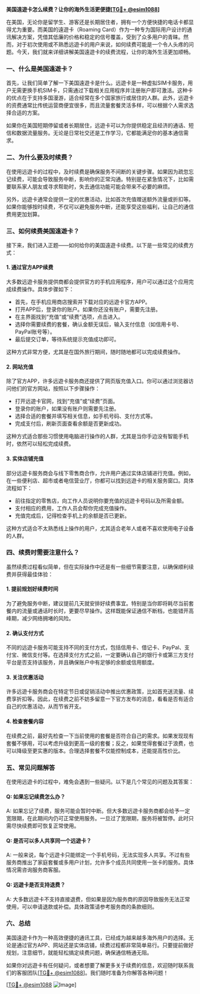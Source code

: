 **美国遠遊卡怎么续费？让你的海外生活更便捷[[TG💪+ @esim1088](https://t.me/s/esim1088)]**

在美国，无论你是留学生、游客还是长期居住者，拥有一个方便快捷的电话卡都显得尤为重要。而美国的遠遊卡（Roaming Card）作为一种专为国际用户设计的通讯解决方案，凭借其低廉的价格和稳定的信号覆盖，受到了众多用户的青睐。然而，对于初次使用或不熟悉远遊卡的用户来说，如何续费可能是一个令人头疼的问题。今天，我们就来详细讲解美国遠遊卡的续费流程，让你的海外生活更加顺畅。

### **一、什么是美国遠遊卡？**

首先，让我们简单了解一下美国遠遊卡是什么。远遊卡是一种虚拟SIM卡服务，用户无需更换手机SIM卡，只需通过下载相关应用程序并注册账户即可激活。这种卡的优点在于支持多国漫游，适合经常在多个国家旅行或居住的人群。此外，远遊卡的资费通常比传统运营商便宜很多，而且流量套餐灵活多样，可以根据个人需求选择合适的方案。

如果你在美国短期停留或者长期居住，远遊卡可以为你提供稳定且经济的通话、短信和数据流量服务。无论是日常社交还是工作学习，它都能满足你的基本通信需求。

### **二、为什么要及时续费？**

在使用远遊卡的过程中，及时续费是确保服务不间断的关键步骤。如果因为疏忽忘记续费，可能会导致服务中断，影响你的正常沟通。特别是在紧急情况下，比如需要联系家人朋友或寻求帮助时，失去通信功能可能会带来不必要的麻烦。

另外，远遊卡通常会提供一定的优惠活动，比如首次充值赠送额外流量或折扣等。如果你能够按时续费，不仅可以避免服务中断，还能享受这些福利，让自己的通信费用更加划算。

### **三、如何续费美国遠遊卡？**

接下来，我们进入正题——如何给你的美国遠遊卡续费。以下是一些常见的续费方式：

#### **1. 通过官方APP续费**
大多数远遊卡服务提供商都会提供官方的手机应用程序，用户可以通过这个应用完成续费操作。具体步骤如下：
- 首先，在手机应用商店搜索并下载对应的远遊卡官方APP。
- 打开APP后，登录你的账户。如果你还没有账户，需要先注册。
- 在主界面找到“充值”或“续费”选项，点击进入。
- 选择你需要续费的套餐，确认金额无误后，输入支付信息（如信用卡号、PayPal账号等）。
- 最后提交订单，等待系统提示充值成功即可。

这种方式非常方便，尤其是在国外旅行期间，随时随地都可以完成续费操作。

#### **2. 网站充值**
除了官方APP，许多远遊卡服务商还提供了网页版充值入口。你可以通过浏览器访问他们的官方网站，按照以下步骤操作：
- 打开远遊卡官网，找到“充值”或“续费”页面。
- 登录你的账户，如果没有账户则需要先注册。
- 选择合适的套餐并填写相关信息，如手机号码、支付方式等。
- 完成支付后，刷新页面查看余额是否更新成功。

这种方式适合那些习惯使用电脑进行操作的人群，尤其是当你手边没有智能手机时，依然可以轻松完成续费。

#### **3. 实体店铺充值**
部分远遊卡服务商会与线下零售商合作，允许用户通过实体店铺进行充值。例如，在一些便利店、超市或者电信营业厅，你都可以找到远遊卡的相关服务窗口。具体流程如下：
- 前往指定的零售店，向工作人员说明你要充值的远遊卡号码以及所需金额。
- 支付相应的费用，工作人员会帮你完成充值操作。
- 充值完成后，记得检查手机上的余额是否已更新。

这种方式适合不太熟悉线上操作的用户，尤其适合老年人或者不喜欢使用电子设备的人群。

### **四、续费时需要注意什么？**

虽然续费过程看似简单，但在实际操作中还是有一些细节需要注意，以确保顺利续费并获得最佳体验：

#### **1. 提前规划好续费时间**
为了避免服务中断，建议提前几天就安排好续费事宜。特别是当你即将耗尽当前套餐内的流量或通话时长时，更要尽早操作。这样既能保证通信不断档，也能错开高峰期，减少网络拥堵的风险。

#### **2. 确认支付方式**
不同的远遊卡服务可能支持不同的支付方式，包括信用卡、借记卡、PayPal、支付宝、微信支付等。在选择支付方式之前，一定要确认自己的银行卡或第三方支付平台是否支持该服务，并且确保账户中有足够的余额或信用额度。

#### **3. 关注优惠活动**
许多远遊卡服务商会在特定节日或促销活动中推出优惠政策，比如首充送流量、续费享折扣等。因此，在续费之前不妨多留意一下官方发布的消息，看看是否有适合自己的优惠活动，从而节省开支。

#### **4. 检查套餐内容**
在续费之前，最好先检查一下当前使用的套餐是否符合自己的需求。如果发现现有套餐不够用，可以考虑升级到更高一级的套餐；反之，如果觉得套餐过于浪费，也可以降级至更实惠的版本。合理选择套餐不仅能控制成本，还能提高性价比。

### **五、常见问题解答**

在使用远遊卡的过程中，难免会遇到一些疑问。以下是几个常见的问题及其答案：

#### **Q: 如果忘记续费怎么办？**
A: 如果忘记了续费，服务可能会暂时中断。但大多数远遊卡服务商都会给予一定宽限期，在此期间内仍可正常使用服务。一旦过了宽限期，服务将被暂停。此时只需尽快续费即可恢复正常使用。

#### **Q: 是否可以多人共享同一个远遊卡？**
A: 一般来说，每个远遊卡只能绑定一个手机号码，无法实现多人共享。不过有些服务商推出了家庭套餐或多用户计划，允许多个成员共同使用一张卡的服务。具体情况需咨询服务商客服。

#### **Q: 远遊卡是否支持退费？**
A: 大多数远遊卡不支持直接退费，但如果是因为服务商的原因导致服务无法正常使用，可以申请退款或补偿。具体政策请参考服务商的条款细则。

### **六、总结**

美国遠遊卡作为一种高效便捷的通讯工具，已经成为越来越多海外用户的选择。无论是通过官方APP、网站还是实体店铺，续费过程都非常简单易行。只要提前做好规划，注意细节，就能轻松搞定续费问题，确保通信畅通无阻。

如果你对远遊卡有任何疑问，或者想要了解更多关于续费的信息，欢迎随时联系我们的客服团队[[TG💪+ @esim1088](https://t.me/s/esim1088)]。我们随时准备为你解答各种问题！

[[TG💪+ @esim1088](https://t.me/s/esim1088) ![Image](https://i.postimg.cc/4NQfJmqS/Snipaste-2025-05-13-00-14-12.png)]